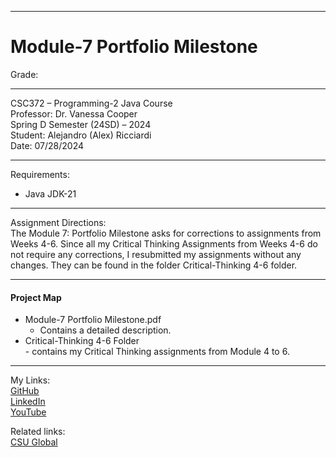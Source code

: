 ﻿-----------------------------------------------------------------------------------------------------------------------------
# Module-7 Portfolio Milestone

Grade:  

-----------------------------------------------------------------------------------------------------------------------------

CSC372 – Programming-2 Java Course  
Professor: Dr. Vanessa Cooper  
Spring D Semester (24SD) – 2024  
Student: Alejandro (Alex) Ricciardi  
Date: 07/28/2024   

-----------------------------------------------------------------------------------------------------------------------------

Requirements:  
- Java JDK-21  

-----------------------------------------------------------------------------------------------------------------------------

Assignment Directions:   
The Module 7: Portfolio Milestone asks for corrections to assignments from Weeks 4-6. Since all my Critical Thinking Assignments from Weeks 4-6 do not require any corrections, I resubmitted my assignments without any changes. They can be found in the folder Critical-Thinking 4-6 folder.  

-----------------------------------------------------------------------------------------------------------------------------

#### Project Map
- Module-7 Portfolio Milestone.pdf  
	- Contains a detailed description.   
- Critical-Thinking 4-6 Folder  
      - contains my Critical Thinking assignments from Module 4 to 6.    

-----------------------------------------------------------------------------------------------------------------------------

My Links:   
[GitHub](https://github.com/Omegapy)  
[LinkedIn](https://www.linkedin.com/in/alex-ricciardi/)   
[YouTube](https://www.youtube.com/channel/UC4rMaQ7sqywMZkfS1xGh2AA)

Related links:  
[CSU Global](https://csuglobal.edu/) 

